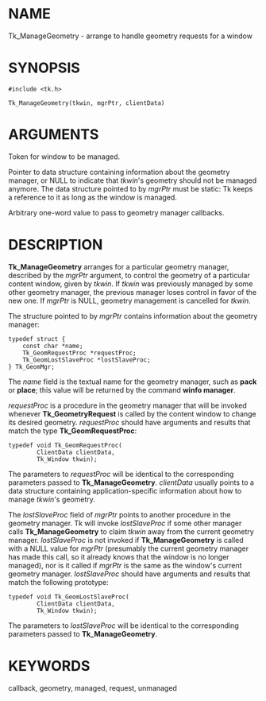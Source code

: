# NAME

Tk_ManageGeometry - arrange to handle geometry requests for a window

# SYNOPSIS

    #include <tk.h>

    Tk_ManageGeometry(tkwin, mgrPtr, clientData)

# ARGUMENTS

Token for window to be managed.

Pointer to data structure containing information about the geometry
manager, or NULL to indicate that *tkwin*\'s geometry should not be
managed anymore. The data structure pointed to by *mgrPtr* must be
static: Tk keeps a reference to it as long as the window is managed.

Arbitrary one-word value to pass to geometry manager callbacks.

# DESCRIPTION

**Tk_ManageGeometry** arranges for a particular geometry manager,
described by the *mgrPtr* argument, to control the geometry of a
particular content window, given by *tkwin*. If *tkwin* was previously
managed by some other geometry manager, the previous manager loses
control in favor of the new one. If *mgrPtr* is NULL, geometry
management is cancelled for *tkwin*.

The structure pointed to by *mgrPtr* contains information about the
geometry manager:

    typedef struct {
        const char *name;
        Tk_GeomRequestProc *requestProc;
        Tk_GeomLostSlaveProc *lostSlaveProc;
    } Tk_GeomMgr;

The *name* field is the textual name for the geometry manager, such as
**pack** or **place**; this value will be returned by the command
**winfo manager**.

*requestProc* is a procedure in the geometry manager that will be
invoked whenever **Tk_GeometryRequest** is called by the content window
to change its desired geometry. *requestProc* should have arguments and
results that match the type **Tk_GeomRequestProc**:

    typedef void Tk_GeomRequestProc(
            ClientData clientData,
            Tk_Window tkwin);

The parameters to *requestProc* will be identical to the corresponding
parameters passed to **Tk_ManageGeometry**. *clientData* usually points
to a data structure containing application-specific information about
how to manage *tkwin*\'s geometry.

The *lostSlaveProc* field of *mgrPtr* points to another procedure in the
geometry manager. Tk will invoke *lostSlaveProc* if some other manager
calls **Tk_ManageGeometry** to claim *tkwin* away from the current
geometry manager. *lostSlaveProc* is not invoked if
**Tk_ManageGeometry** is called with a NULL value for *mgrPtr*
(presumably the current geometry manager has made this call, so it
already knows that the window is no longer managed), nor is it called if
*mgrPtr* is the same as the window\'s current geometry manager.
*lostSlaveProc* should have arguments and results that match the
following prototype:

    typedef void Tk_GeomLostSlaveProc(
            ClientData clientData,
            Tk_Window tkwin);

The parameters to *lostSlaveProc* will be identical to the corresponding
parameters passed to **Tk_ManageGeometry**.

# KEYWORDS

callback, geometry, managed, request, unmanaged
